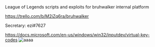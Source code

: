 League of Legends scripts and exploits for bruhwalker internal platform

https://trello.com/b/M2iZq6ra/bruhwalker

Secretary: ezi#7627

https://docs.microsoft.com/en-us/windows/win32/inputdev/virtual-key-codes
![aaaa](https://user-images.githubusercontent.com/8728328/174456399-e68ee955-0653-45ac-b647-e24340a8ac8c.png)
